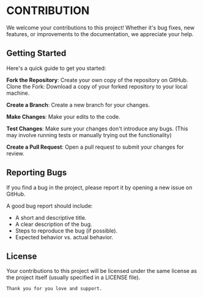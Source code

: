 # CONTRIBUTION

We welcome your contributions to this project! Whether it's bug fixes, new features, or improvements to the documentation, we appreciate your help.

## Getting Started
Here's a quick guide to get you started:

**Fork the Repository**: Create your own copy of the repository on GitHub.
Clone the Fork: Download a copy of your forked repository to your local machine.

**Create a Branch**: Create a new branch for your changes.

**Make Changes**: Make your edits to the code.

**Test Changes**: Make sure your changes don't introduce any bugs. (This may involve running tests or manually trying out the functionality)

**Create a Pull Request**: Open a pull request to submit your changes for review.

## Reporting Bugs
If you find a bug in the project, please report it by opening a new issue on GitHub.

A good bug report should include:

- A short and descriptive title.
- A clear description of the bug.
- Steps to reproduce the bug (if possible).
- Expected behavior vs. actual behavior.


## License
Your contributions to this project will be licensed under the same license as the project itself (usually specified in a LICENSE file).

```
Thank you for you love and support. 
```
